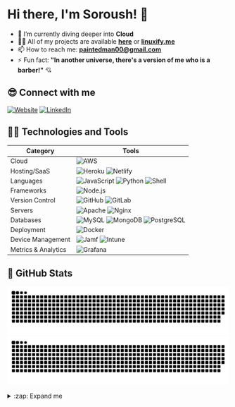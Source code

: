 # Hi there, I'm Soroush! 👋

- 🌱 I’m currently diving deeper into **Cloud**
- 👨‍💻 All of my projects are available **[here][github]** or **[linuxify.me][website]**
- 📫 How to reach me: **paintedman00@gmail.com**
- ⚡ Fun fact: **"In another universe, there's a version of me who is a barber!"** 💘

## 😎 Connect with me

[![Website](https://img.shields.io/website?label=linuxify.me&style=for-the-badge&url=https%3A%2F%2Flinuxify.me)][website]
[![LinkedIn](https://img.shields.io/badge/linkedin-%230077B5.svg?&style=for-the-badge&logo=linkedin&logoColor=white)][linkedin]

## 👨‍💻 Technologies and Tools

| Category           | Tools                                                                                                                                                                                                                                                                                                                                                                                                                                                                                                                                                                                                                                                                                                                                                                                                           |
| ------------------ | ----------------------------------------------------------------------------------------------------------------------------------------------------------------------------------------------------------------------------------------------------------------------------------------------------------------------------------------------------------------------------------------------------------------------------------------------------------------------------------------------------------------------------------------------------------------------------------------------------------------------------------------------------------------------------------------------------------------------------------------------------------------------------------------------------------------------------------------------------------------------------------------------------------------------------------------------------------------------------------------------------------------------------------------------------------------------------------------------------------------------------------------------------------------------------------------------------------------------------------------------------------------------------------------------------------------------------------------------------------------------------------------------------------------------------------------------------------------------------------------------------------------------------------------------------------------------------------------------------------------------------------------------------------------------------------------------------------------------------------------------------------------------------------------------------------------------------------------------------------------------------------------------------------------------------------------------------------------------------------------------------------------------------------------------------------------------------------------------------------------------------------------------------------------------------------------------------------------------------------------------------------------------------------------------------------------------------------------------------------------------------------------------------------------------------------------------------------------------------------------------------------------------------------------------------------------------------------------------------------------------------------------------------------------------------------------------------------------------------------------------------------------------------------------------------------------------------------------------------------------------------------------------------------------------------------------------------------------------------------------------------------------------------------------------------------------------------------------------------------------------------------------------------------------------------------------------------------------------------------------------------------------------------------------------------------------------------------------------------------------------------------------------------------------------------------------------------------------------------------------------------------------------------------------------------------------------------------------------------------------------------------------------------------------------------------------------------------------------------------------------------------------------------------------------------------------------------------------------------------------------------------------------------------------------------------------------------------------------------------------------------------- |
| Cloud              | ![AWS](https://img.shields.io/badge/Amazon_AWS-232F3E?style=for-the-badge&logo=amazon-aws&logoColor=white)                                                                                                                                                                                                                                                                                             |
| Hosting/SaaS       | ![Heroku](https://img.shields.io/badge/Heroku%20-%23430098.svg?&style=for-the-badge&logo=heroku&logoColor=white) ![Netlify](https://img.shields.io/badge/Netlify-00C7B7?style=for-the-badge&logo=netlify&logoColor=white)                                                                                                                                                                                                                                                                                                                                                                                                                                                                                                                                                                                                                                                                                                                                                                                                            |
| Languages          | ![JavaScript](https://img.shields.io/badge/JavaScript%20-%23323330.svg?&style=for-the-badge&logo=javascript&logoColor=%23F7DF1E) ![Python](https://img.shields.io/badge/Python-3776AB?style=for-the-badge&logo=python&logoColor=white) ![Shell](https://img.shields.io/badge/Shell_Script%20-%23121011.svg?&style=for-the-badge&logo=gnu-bash&logoColor=white)                                                                                                                                                                                                                                                                                                                                                                                                                          |
| Frameworks         | ![Node.js](https://img.shields.io/badge/Node.js-43853D?style=for-the-badge&logo=node.js&logoColor=white)                                                                                                                                                                                                                                                                                                                                                                                                                                                                                   |
| Version Control    | ![GitHub](https://img.shields.io/badge/GitHub-100000?style=for-the-badge&logo=github&logoColor=white) ![GitLab](https://img.shields.io/badge/GitLab-330F63?style=for-the-badge&logo=gitlab&logoColor=white)                                                                                                                                                                                                                                                                                                                                                                                                                                                                                                                                                                                                                                                                                                                                             |
| Servers            | ![Apache](https://img.shields.io/badge/Apache%20-%23D42029.svg?&style=for-the-badge&logo=apache&logoColor=white) ![Nginx](https://img.shields.io/badge/Nginx%20-%23009639.svg?&style=for-the-badge&logo=nginx&logoColor=white)                                                                                                                                                                                                                                                                                                                                                                                                                                                                                                                                                                                                                                                                                                                                         |
| Databases          | ![MySQL](https://img.shields.io/badge/MySQL-00000F?style=for-the-badge&logo=mysql&logoColor=white) ![MongoDB](https://img.shields.io/badge/MongoDB-%234ea94b.svg?&style=for-the-badge&logo=mongodb&logoColor=white) ![PostgreSQL](https://img.shields.io/badge/PostgreSQL-316192?style=for-the-badge&logo=postgresql&logoColor=white)                                                                                                                                                                                                                                                                           |
| Deployment         | ![Docker](https://img.shields.io/badge/Docker%20-%230db7ed.svg?&style=for-the-badge&logo=docker&logoColor=white)                                                                                                                                                                                                                                                                                                                                                                                                                                                                                                                                                                                                                                                                                                                                                                                                                                    |
| Device Management  | ![Jamf](https://img.shields.io/badge/Jamf-1E1E1E?style=for-the-badge&logo=jamf&logoColor=white) ![Intune](https://img.shields.io/badge/Intune-0078D4?style=for-the-badge&logo=microsoft-intune&logoColor=white)                                                                                                                                                                                                                                                                                                                                                                                                                                                                                                                                                                                                                                                                                                                                                                                                   |
| Metrics & Analytics | ![Grafana](https://img.shields.io/badge/Grafana-F2F4F9?style=for-the-badge&logo=grafana&logoColor=orange)                                                                                                                                                                                                                                                                                                                                                                                                                                                                                                                                                                                                                                                                                                                                                  |

## 🚀 GitHub Stats

![github contribution grid snake animation](https://raw.githubusercontent.com/platane/platane/output/github-contribution-grid-snake-dark.svg#gh-dark-mode-only)![github contribution grid snake animation](https://raw.githubusercontent.com/platane/platane/output/github-contribution-grid-snake.svg#gh-light-mode-only)

<details>
  <summary> :zap: Expand me</summary>

![Soroush’s GitHub stats](https://github-readme-stats.vercel.app/api?username=paintedman00&show_icons=true&hide_border=true&hide=contribs,prs&theme=dark "Soroush's GitHub stats")

</details>

[website]: https://linuxify.me
[linkedin]: https://linkedin.com/in/paintedman00
[github]: https://github.com/paintedman00

